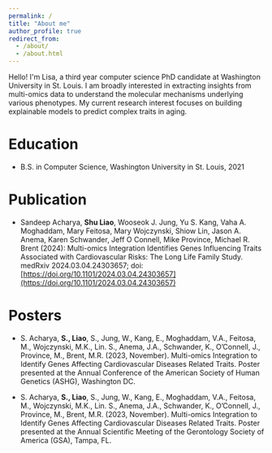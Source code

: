 ```yaml
---
permalink: /
title: "About me"
author_profile: true
redirect_from: 
  - /about/
  - /about.html
---
```


Hello! I'm Lisa, a third year computer science PhD candidate at Washington University in St. Louis. I am broadly interested in extracting insights from multi-omics data to understand the molecular mechanisms underlying various phenotypes. My current research interest focuses on building explainable models to predict complex traits in aging.

Education
======
* B.S. in Computer Science, Washington University in St. Louis, 2021

Publication
======
* Sandeep Acharya, **Shu Liao**, Wooseok J. Jung, Yu S. Kang, Vaha A. Moghaddam, Mary Feitosa, Mary Wojczynski, Shiow Lin, Jason A. Anema, Karen Schwander, Jeff O Connell, Mike Province, Michael R. Brent (2024): Multi-omics Integration Identifies Genes Influencing Traits Associated with Cardiovascular Risks: The Long Life Family Study. medRxiv 2024.03.04.24303657; doi: [https://doi.org/10.1101/2024.03.04.24303657](https://doi.org/10.1101/2024.03.04.24303657)

Posters
======
* S. Acharya, **S., Liao**, S., Jung, W., Kang, E., Moghaddam, V.A., Feitosa, M., Wojczynski, M.K., Lin. S., Anema, J.A., Schwander, K., O’Connell, J., Province, M., Brent, M.R. (2023, November). Multi-omics Integration to Identify Genes Affecting Cardiovascular Diseases Related Traits. Poster presented at the Annual Conference of the American Society of Human Genetics (ASHG), Washington DC. 

* S. Acharya, **S., Liao**, S., Jung, W., Kang, E., Moghaddam, V.A., Feitosa, M., Wojczynski, M.K., Lin. S., Anema, J.A., Schwander, K., O’Connell, J., Province, M., Brent, M.R. (2023, November). Multi-omics Integration to Identify Genes Affecting Cardiovascular Diseases Related Traits. Poster presented at the Annual Scientific Meeting of the Gerontology Society of America (GSA), Tampa, FL.